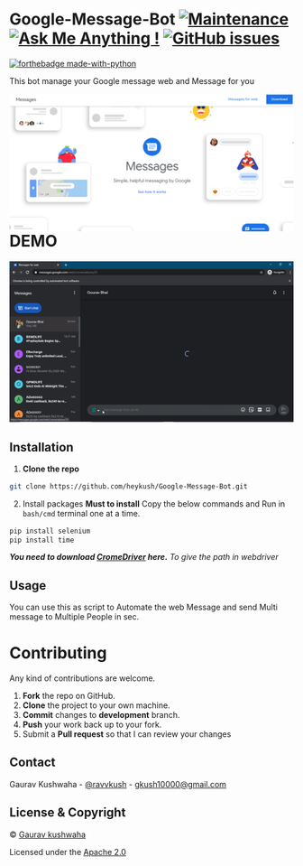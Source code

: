 
# Google-Message-Bot  [![Maintenance](https://img.shields.io/badge/Maintained%3F-yes-green.svg)](https://GitHub.com/Naereen/StrapDown.js/graphs/commit-activity) [![Ask Me Anything !](https://img.shields.io/badge/Ask%20me-anything-1abc9c.svg)](https://GitHub.com/Naereen/ama) [![GitHub issues](https://img.shields.io/github/issues/Naereen/StrapDown.js.svg)](https://GitHub.com/Naereen/StrapDown.js/issues/)


[![forthebadge made-with-python](http://ForTheBadge.com/images/badges/made-with-python.svg)](https://www.python.org/) 

This bot manage your Google message web and Message for you

<img src="https://github.com/heykush/Google-Message-Bot/blob/master/Messages%20by%20Google%20-%20Google%20Chrome%2031-05-2020%2023_17_21.png?raw=true" align="right" />

# DEMO
![demo](https://github.com/heykush/Google-Message-Bot/blob/master/ezgif.com-video-to-gif%20(5).gif?raw=true)


## Installation
1. **Clone the repo**
```sh
git clone https://github.com/heykush/Google-Message-Bot.git
```

2. Install packages
 **Must to install**
 Copy the below commands and Run in `bash/cmd` terminal one at a time. 
 ~~~
 pip install selenium
 pip install time
~~~

***You need to download [CromeDriver](https://chromedriver.chromium.org/downloads) here.***
*To give the path in webdriver*

<!-- USAGE EXAMPLES -->
## Usage
You can use this as script to Automate the web Message and send Multi message to Multiple People in sec.  


Contributing
==========
Any kind of contributions are welcome.
1. **Fork** the repo on GitHub.
2. **Clone** the project to your own machine.
3. **Commit** changes to **development** branch.
4. **Push** your work back up to your fork.
5. Submit a **Pull request** so that I can review your changes

## Contact

Gaurav Kushwaha - [@ravvkush](https://instagram/ravvkush) - gkush10000@gmail.com


## License & Copyright
© [Gaurav kushwaha](https://heykush.github.io/)

Licensed under the [Apache 2.0](License)
